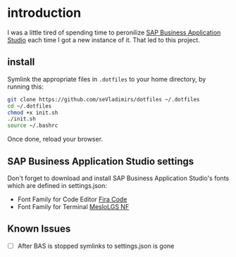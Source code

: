 # introduction

I was a little tired of spending time to peronilize [SAP Business Application Studio](https://help.sap.com/viewer/9d1db9835307451daa8c930fbd9ab264/Cloud/en-US/8f46c6e6f86641cc900871c903761fd4.html) each time I got a new instance of it. That led to this project.

## install

Symlink the appropriate files in `.dotfiles` to your home directory, by running this:

```sh
git clone https://github.com/seVladimirs/dotfiles ~/.dotfiles
cd ~/.dotfiles
chmod +x init.sh
./init.sh
source ~/.bashrc
```

Once done, reload your browser.

## SAP Business Application Studio settings

Don't forget to download and install SAP Business Application Studio's fonts which are defined in settings.json:

- Font Family for Code Editor [Fira Code](https://github.com/tonsky/FiraCode)
- Font Family for Terminal [MesloLGS NF](https://github.com/romkatv/powerlevel10k#manual-font-installation)

## Known Issues
- [ ] After BAS is stopped symlinks to settings.json is gone
